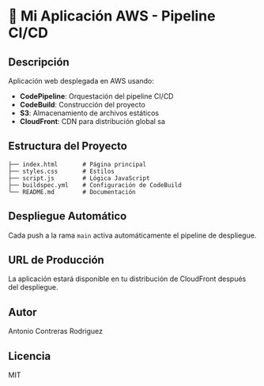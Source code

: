 # 🚀 Mi Aplicación AWS - Pipeline CI/CD

## Descripción
Aplicación web desplegada en AWS usando:
- **CodePipeline**: Orquestación del pipeline CI/CD
- **CodeBuild**: Construcción del proyecto
- **S3**: Almacenamiento de archivos estáticos
- **CloudFront**: CDN para distribución global sa

## Estructura del Proyecto
```
├── index.html       # Página principal
├── styles.css       # Estilos
├── script.js        # Lógica JavaScript
├── buildspec.yml    # Configuración de CodeBuild
└── README.md        # Documentación
```

## Despliegue Automático
Cada push a la rama `main` activa automáticamente el pipeline de despliegue.

## URL de Producción
La aplicación estará disponible en tu distribución de CloudFront después del despliegue.

## Autor
Antonio Contreras Rodriguez

## Licencia
MIT
